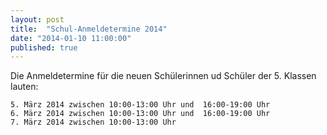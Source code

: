 ```yaml
---
layout: post
title:  "Schul-Anmeldetermine 2014"
date: "2014-01-10 11:00:00"
published: true
---
```


Die Anmeldetermine für die neuen Schülerinnen ud Schüler der 5. Klassen lauten:

	5. März 2014 zwischen 10:00-13:00 Uhr und  16:00-19:00 Uhr
	6. März 2014 zwischen 10:00-13:00 Uhr und  16:00-19:00 Uhr
	7. März 2014 zwischen 10:00-13:00 Uhr 